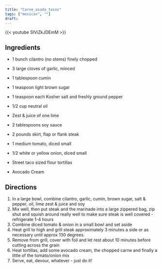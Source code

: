 ```yaml
---
title: "Carne_asada_tacos"
tags: ["mexican", ""]
draft:
---
```


{{< youtube SIViZkJDEmM  >}}

## Ingredients

-   1 bunch cilantro (no stems) finely chopped

-   3 large cloves of garlic, minced

-   1 tablespoon cumin

-   1 teaspoon light brown sugar

-   1 teaspoon each Kosher salt and freshly ground pepper

-   1/2 cup neutral oil

-   Zest & juice of one lime

-   2 tablespoons soy sauce

-   2 pounds skirt, flap or flank steak

-   1 medium tomato, diced small

-   1/2 white or yellow onion, diced small

-   Street taco sized flour tortillas 

-   Avocado Cream

## Directions

1. In a large bowl, combine cilantro, garlic, cumin, brown sugar, salt & pepper, oil, lime zest & juice and soy
2. Mix well, then put steak and the marinade into a large zippered bag, zip shut and squish around really well to make sure steak is well covered - refrigerate 1-4 hours
3. Combine diced tomato & onion in a small bowl and set aside
4. Heat grill to high and grill steak approximately 3 minutes a side or as necessary until approx 130 degrees.
5. Remove from grill, cover with foil and let rest about 10 minutes before cutting across the grain 
6. Heat tortillas, add some avocado cream, the chopped carne and finally a little of the tomato/onion mix
7. Serve, eat, devour, whatever - just do it!